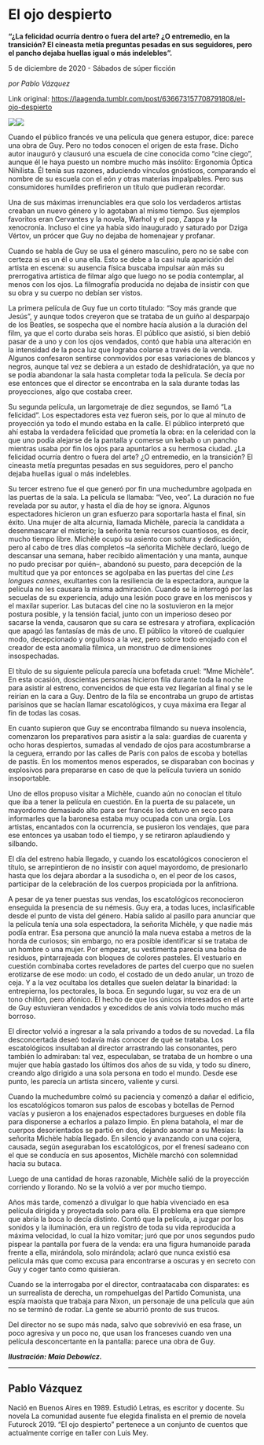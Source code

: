 # El ojo despierto

**“¿La felicidad ocurría dentro o fuera del arte? ¿O entremedio, en la transición? El cineasta metía preguntas pesadas en sus seguidores, pero el pancho dejaba huellas igual o más indelebles”.**

5 de diciembre de 2020 - Sábados de súper ficción

_por Pablo Vázquez_

Link original: https://laagenda.tumblr.com/post/636673157708791808/el-ojo-despierto

![](https://64.media.tumblr.com/72488896c31a04ab0f4490a43395c0cd/866167e90208d42c-32/s500x750/03f89780eb71d0a6b0733ef115165007c9a61e37.jpg)![](https://64.media.tumblr.com/72488896c31a04ab0f4490a43395c0cd/866167e90208d42c-32/s500x750/03f89780eb71d0a6b0733ef115165007c9a61e37.jpg)

Cuando el público francés ve una película que genera estupor, dice: parece una obra de Guy. Pero no todos conocen el origen de esta frase. Dicho autor inauguró y clausuró una escuela de cine conocida como “cine ciego”, aunque él le haya puesto un nombre mucho más insólito: Ergonomía Óptica Nihilista. Él tenía sus razones, aduciendo vínculos gnósticos, comparando el nombre de su escuela con el eón y otras materias impalpables. Pero sus consumidores humildes prefirieron un título que pudieran recordar.

Una de sus máximas irrenunciables era que solo los verdaderos artistas creaban un nuevo género y lo agotaban al mismo tiempo. Sus ejemplos favoritos eran Cervantes y la novela, Warhol y el pop, Zappa y la xenocronía. Incluso el cine ya había sido inaugurado y saturado por Dziga Vértov, un prócer que Guy no dejaba de homenajear y profanar.    

Cuando se habla de Guy se usa el género masculino, pero no se sabe con certeza si es un él o una ella. Esto se debe a la casi nula aparición del artista en escena: su ausencia física buscaba impulsar aún más su prerrogativa artística de filmar algo que luego no se podía contemplar, al menos con los ojos. La filmografía producida no dejaba de insistir con que su obra y su cuerpo no debían ser vistos.

La primera película de Guy fue un corto titulado: “Soy más grande que Jesús”, y aunque todos creyeron que se trataba de un guiño al desparpajo de los Beatles, se sospecha que el nombre hacía alusión a la duración del film, ya que el corto duraba seis horas. El público que asistió, si bien debió pasar de a uno y con los ojos vendados, contó que había una alteración en la intensidad de la poca luz que lograba colarse a través de la venda. Algunos confesaron sentirse conmovidos por esas variaciones de blancos y negros, aunque tal vez se debiera a un estado de deshidratación, ya que no se podía abandonar la sala hasta completar toda la película. Se decía por ese entonces que el director se encontraba en la sala durante todas las proyecciones, algo que costaba creer.

Su segunda película, un largometraje de diez segundos, se llamó “La felicidad”. Los espectadores esta vez fueron seis, por lo que al minuto de proyección ya todo el mundo estaba en la calle. El público interpretó que ahí estaba la verdadera felicidad que prometía la obra: en la celeridad con la que uno podía alejarse de la pantalla y comerse un kebab o un pancho mientras usaba por fin los ojos para apuntarlos a su hermosa ciudad. ¿La felicidad ocurría dentro o fuera del arte? ¿O entremedio, en la transición? El cineasta metía preguntas pesadas en sus seguidores, pero el pancho dejaba huellas igual o más indelebles.

Su tercer estreno fue el que generó por fin una muchedumbre agolpada en las puertas de la sala. La película se llamaba: “Veo, veo”. La duración no fue revelada por su autor, y hasta el día de hoy se ignora. Algunos espectadores hicieron un gran esfuerzo para soportarla hasta el final, sin éxito. Una mujer de alta alcurnia, llamada Michèle, parecía la candidata a desenmascarar el misterio; la señorita tenía recursos cuantiosos, es decir, mucho tiempo libre. Michèle ocupó su asiento con soltura y dedicación, pero al cabo de tres días completos –la señorita Michèle declaró, luego de descansar una semana, haber recibido alimentación y una manta, aunque no pudo precisar por quién–, abandonó su puesto, para decepción de la multitud que ya por entonces se agolpaba en las puertas del cine *Les longues cannes*, exultantes con la resiliencia de la espectadora, aunque la película no les causara la misma admiración. Cuando se la interrogó por las secuelas de su experiencia, adujo una lesión poco grave en los meniscos y el maxilar superior. Las butacas del cine no la sostuvieron en la mejor postura posible, y la tensión facial, junto con un imperioso deseo por sacarse la venda, causaron que su cara se estresara y atrofiara, explicación que apagó las fantasías de más de uno. El público la vitoreó de cualquier modo, decepcionado y orgulloso a la vez, pero sobre todo enojado con el creador de esta anomalía fílmica, un monstruo de dimensiones insospechadas.

El título de su siguiente película parecía una bofetada cruel: “Mme Michèle”. En esta ocasión, doscientas personas hicieron fila durante toda la noche para asistir al estreno, convencidos de que esta vez llegarían al final y se le reirían en la cara a Guy. Dentro de la fila se encontraba un grupo de artistas parisinos que se hacían llamar escatológicos, y cuya máxima era llegar al fin de todas las cosas.

En cuanto supieron que Guy se encontraba filmando su nueva insolencia, comenzaron los preparativos para asistir a la sala: guardias de cuarenta y ocho horas despiertos, sumadas al vendado de ojos para acostumbrarse a la ceguera, errando por las calles de París con palos de escoba y botellas de pastís. En los momentos menos esperados, se disparaban con bocinas y explosivos para prepararse en caso de que la película tuviera un sonido insoportable.

Uno de ellos propuso visitar a Michèle, cuando aún no conocían el título que iba a tener la película en cuestión. En la puerta de su palacete, un mayordomo demasiado alto para ser francés los detuvo en seco para informarles que la baronesa estaba muy ocupada con una orgía. Los artistas, encantados con la ocurrencia, se pusieron los vendajes, que para ese entonces ya usaban todo el tiempo, y se retiraron aplaudiendo y silbando.

El día del estreno había llegado, y cuando los escatológicos conocieron el título, se arrepintieron de no insistir con aquel mayordomo, de presionarlo hasta que los dejara abordar a la susodicha o, en el peor de los casos, participar de la celebración de los cuerpos propiciada por la anfitriona.

A pesar de ya tener puestas sus vendas, los escatológicos reconocieron enseguida la presencia de su némesis. Guy era, a todas luces, inclasificable desde el punto de vista del género. Había salido al pasillo para anunciar que la película tenía una sola espectadora, la señorita Michèle, y que nadie más podía entrar. Esa persona que anunció la mala nueva estaba a metros de la horda de curiosos; sin embargo, no era posible identificar si se trataba de un hombre o una mujer. Por empezar, su vestimenta parecía una bolsa de residuos, pintarrajeada con bloques de colores pasteles. El vestuario en cuestión combinaba cortes reveladores de partes del cuerpo que no suelen erotizarse de ese modo: un codo, el costado de un dedo anular, un trozo de ceja. Y a la vez ocultaba los detalles que suelen delatar la binaridad: la entrepierna, los pectorales, la boca. En segundo lugar, su voz era de un tono chillón, pero afónico. El hecho de que los únicos interesados en el arte de Guy estuvieran vendados y excedidos de anís volvía todo mucho más borroso.

El director volvió a ingresar a la sala privando a todos de su novedad. La fila desconcertada deseó todavía más conocer de qué se trataba. Los escatológicos insultaban al director arrastrando las consonantes, pero también lo admiraban: tal vez, especulaban, se trataba de un hombre o una mujer que había gastado los últimos dos años de su vida, y todo su dinero, creando algo dirigido a una sola persona en todo el mundo. Desde ese punto, les parecía un artista sincero, valiente y cursi.

Cuando la muchedumbre colmó su paciencia y comenzó a dañar el edificio, los escatológicos tomaron sus palos de escobas y botellas de Pernod vacías y pusieron a los enajenados espectadores burgueses en doble fila para disponerse a echarlos a palazo limpio. En plena batahola, el mar de cuerpos desorientados se partió en dos, dejando asomar a su Mesías: la señorita Michèle había llegado. En silencio y avanzando con una cojera, causada, según aseguraban los escatológicos, por el frenesí sadeano con el que se conducía en sus aposentos, Michèle marchó con solemnidad hacia su butaca. 

Luego de una cantidad de horas razonable, Michèle salió de la proyección corriendo y llorando. No se la volvió a ver por mucho tiempo. 

Años más tarde, comenzó a divulgar lo que había vivenciado en esa película dirigida y proyectada solo para ella. El problema era que siempre que abría la boca lo decía distinto. Contó que la película, a juzgar por los sonidos y la iluminación, era un registro de toda su vida reproducida a máxima velocidad, lo cual la hizo vomitar; juró que por unos segundos pudo pispear la pantalla por fuera de la venda: era una figura humanoide parada frente a ella, mirándola, solo mirándola; aclaró que nunca existió esa película más que como excusa para encontrarse a oscuras y en secreto con Guy y coger tanto como quisieran.

Cuando se la interrogaba por el director, contraatacaba con disparates: es un surrealista de derecha, un rompehuelgas del Partido Comunista, una espía maoísta que trabaja para Nixon, un personaje de una película que aún no se terminó de rodar. La gente se aburrió pronto de sus trucos.

Del director no se supo más nada, salvo que sobrevivió en esa frase, un poco agresiva y un poco no, que usan los franceses cuando ven una película desconcertante en la pantalla: parece una obra de Guy.

  


***Ilustración: Maia Debowicz.***  

  


---

 Pablo Vázquez
--------------

Nació en Buenos Aires en 1989. Estudió Letras, es escritor y docente. Su novela La comunidad ausente fue elegida finalista en el premio de novela Futurock 2019. “El ojo despierto” pertenece a un conjunto de cuentos que actualmente corrige en taller con Luis Mey.

